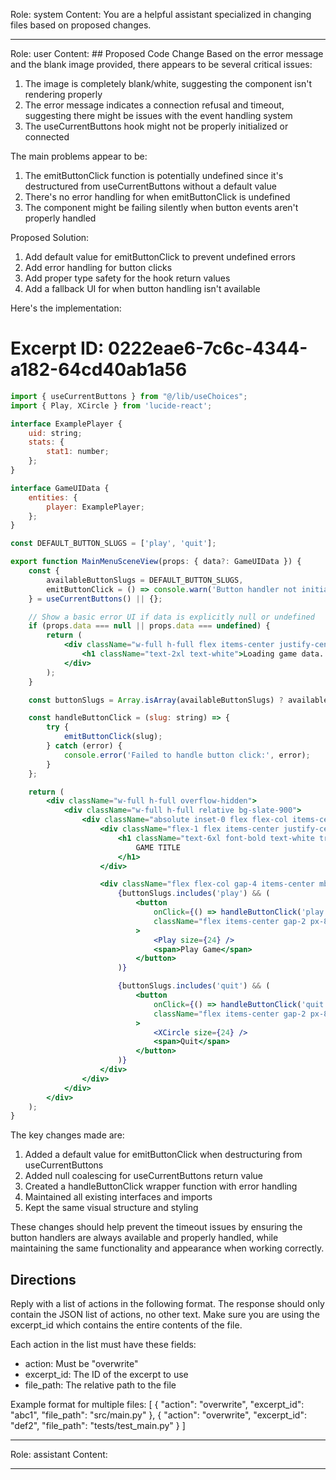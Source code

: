Role: system
Content: You are a helpful assistant specialized in changing files based on proposed changes.
__________________
Role: user
Content: ## Proposed Code Change
Based on the error message and the blank image provided, there appears to be several critical issues:

1. The image is completely blank/white, suggesting the component isn't rendering properly
2. The error message indicates a connection refusal and timeout, suggesting there might be issues with the event handling system
3. The useCurrentButtons hook might not be properly initialized or connected

The main problems appear to be:
1. The emitButtonClick function is potentially undefined since it's destructured from useCurrentButtons without a default value
2. There's no error handling for when emitButtonClick is undefined
3. The component might be failing silently when button events aren't properly handled

Proposed Solution:
1. Add default value for emitButtonClick to prevent undefined errors
2. Add error handling for button clicks
3. Add proper type safety for the hook return values
4. Add a fallback UI for when button handling isn't available

Here's the implementation:

# Excerpt ID: 0222eae6-7c6c-4344-a182-64cd40ab1a56
```jsx main_game/templates/MainMenuScene.tsx
import { useCurrentButtons } from "@/lib/useChoices";
import { Play, XCircle } from 'lucide-react';

interface ExamplePlayer {
    uid: string;
    stats: {
        stat1: number;
    };
}

interface GameUIData {
    entities: {
        player: ExamplePlayer;
    };
}

const DEFAULT_BUTTON_SLUGS = ['play', 'quit'];

export function MainMenuSceneView(props: { data?: GameUIData }) {
    const {
        availableButtonSlugs = DEFAULT_BUTTON_SLUGS,
        emitButtonClick = () => console.warn('Button handler not initialized')
    } = useCurrentButtons() || {};

    // Show a basic error UI if data is explicitly null or undefined
    if (props.data === null || props.data === undefined) {
        return (
            <div className="w-full h-full flex items-center justify-center bg-slate-900">
                <h1 className="text-2xl text-white">Loading game data...</h1>
            </div>
        );
    }

    const buttonSlugs = Array.isArray(availableButtonSlugs) ? availableButtonSlugs : DEFAULT_BUTTON_SLUGS;

    const handleButtonClick = (slug: string) => {
        try {
            emitButtonClick(slug);
        } catch (error) {
            console.error('Failed to handle button click:', error);
        }
    };

    return (
        <div className="w-full h-full overflow-hidden">
            <div className="w-full h-full relative bg-slate-900">
                <div className="absolute inset-0 flex flex-col items-center justify-between py-12">
                    <div className="flex-1 flex items-center justify-center">
                        <h1 className="text-6xl font-bold text-white tracking-wider">
                            GAME TITLE
                        </h1>
                    </div>

                    <div className="flex flex-col gap-4 items-center mb-8">
                        {buttonSlugs.includes('play') && (
                            <button
                                onClick={() => handleButtonClick('play')}
                                className="flex items-center gap-2 px-8 py-4 bg-green-600 hover:bg-green-700 text-white rounded-lg text-xl transition-colors"
                            >
                                <Play size={24} />
                                <span>Play Game</span>
                            </button>
                        )}

                        {buttonSlugs.includes('quit') && (
                            <button
                                onClick={() => handleButtonClick('quit')}
                                className="flex items-center gap-2 px-8 py-4 bg-red-600 hover:bg-red-700 text-white rounded-lg text-xl transition-colors"
                            >
                                <XCircle size={24} />
                                <span>Quit</span>
                            </button>
                        )}
                    </div>
                </div>
            </div>
        </div>
    );
}
```

The key changes made are:
1. Added a default value for emitButtonClick when destructuring from useCurrentButtons
2. Added null coalescing for useCurrentButtons return value
3. Created a handleButtonClick wrapper function with error handling
4. Maintained all existing interfaces and imports
5. Kept the same visual structure and styling

These changes should help prevent the timeout issues by ensuring the button handlers are always available and properly handled, while maintaining the same functionality and appearance when working correctly.

## Directions
Reply with a list of actions in the following format. The response should only contain the JSON list of actions, no other text.
Make sure you are using the excerpt_id which contains the entire contents of the file.

Each action in the list must have these fields:
- action: Must be "overwrite"
- excerpt_id: The ID of the excerpt to use
- file_path: The relative path to the file

Example format for multiple files:
[
    {
        "action": "overwrite",
        "excerpt_id": "abc1",
        "file_path": "src/main.py"
    },
    {
        "action": "overwrite",
        "excerpt_id": "def2",
        "file_path": "tests/test_main.py"
    }
]
__________________
Role: assistant
Content: 
__________________
